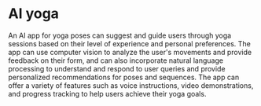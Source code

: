 # AI yoga
An AI app for yoga poses can suggest and guide users through yoga sessions based on their level of experience and personal preferences. The app can use computer vision to analyze the user's movements and provide feedback on their form, and can also incorporate natural language processing to understand and respond to user queries and provide personalized recommendations for poses and sequences. The app can offer a variety of features such as voice instructions, video demonstrations, and progress tracking to help users achieve their yoga goals.
